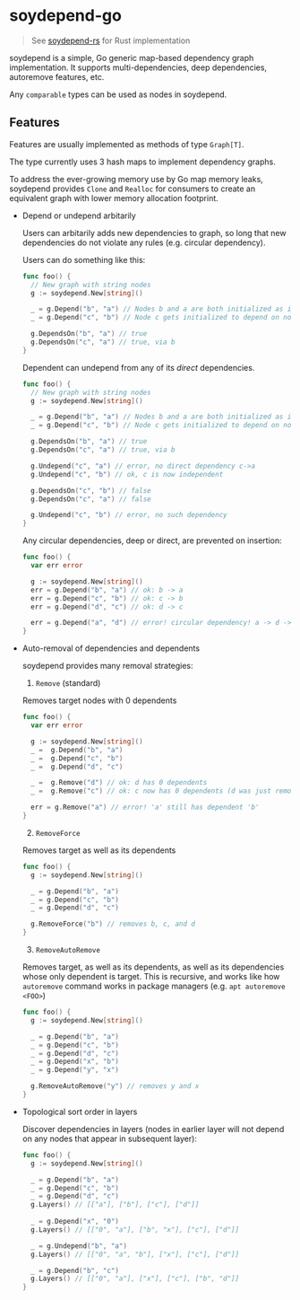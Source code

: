 # soydepend-go

> See [soydepend-rs](https://github.com/soyart/soydepend-rs)
> for Rust implementation

soydepend is a simple, Go generic map-based dependency graph implementation.
It supports multi-dependencies, deep dependencies, autoremove features, etc.

Any `comparable` types can be used as nodes in soydepend.

## Features

Features are usually implemented as methods of type `Graph[T]`.

The type currently uses 3 hash maps to implement dependency graphs.

To address the ever-growing memory use by Go map memory leaks,
soydepend provides `Clone` and `Realloc` for consumers to create
an equivalent graph with lower memory allocation footprint.

- Depend or undepend arbitarily

  Users can arbitarily adds new dependencies to graph, so long
  that new dependencies do not violate any rules (e.g. circular dependency).

  Users can do something like this:

  ```go
  func foo() {
    // New graph with string nodes
    g := soydepend.New[string]()

    _ = g.Depend("b", "a") // Nodes b and a are both initialized as it's inserted (b depends on a)
    _ = g.Depend("c", "b") // Node c gets initialized to depend on node b

    g.DependsOn("b", "a") // true
    g.DependsOn("c", "a") // true, via b
  }
  ```

  Dependent can undepend from any of its *direct* dependencies.

  ```go
  func foo() {
    // New graph with string nodes
    g := soydepend.New[string]()

    _ = g.Depend("b", "a") // Nodes b and a are both initialized as it's inserted (b depends on a)
    _ = g.Depend("c", "b") // Node c gets initialized to depend on node b

    g.DependsOn("b", "a") // true
    g.DependsOn("c", "a") // true, via b

    g.Undepend("c", "a") // error, no direct dependency c->a
    g.Undepend("c", "b") // ok, c is now independent

    g.DependsOn("c", "b") // false
    g.DependsOn("c", "a") // false

    g.Undepend("c", "b") // error, no such dependency
  }
  ```

  Any circular dependencies, deep or direct, are prevented on insertion:

  ```go
  func foo() {
    var err error

    g := soydepend.New[string]()
    err = g.Depend("b", "a") // ok: b -> a
    err = g.Depend("c", "b") // ok: c -> b
    err = g.Depend("d", "c") // ok: d -> c

    err = g.Depend("a", "d") // error! circular dependency! a -> d -> c -> b -> a
  }
  ```

- Auto-removal of dependencies and dependents

  soydepend provides many removal strategies:

  1. `Remove` (standard)

    Removes target nodes with 0 dependents
  
    ```go
    func foo() {
      var err error

      g := soydepend.New[string]()
      _ =  g.Depend("b", "a")
      _ =  g.Depend("c", "b")
      _ =  g.Depend("d", "c")

      _ =  g.Remove("d") // ok: d has 0 dependents
      _ =  g.Remove("c") // ok: c now has 0 dependents (d was just removed)

      err = g.Remove("a") // error! 'a' still has dependent 'b'
    }
    ```

  2. `RemoveForce`

    Removes target as well as its dependents

    ```go
    func foo() {
      g := soydepend.New[string]()

      _ = g.Depend("b", "a")
      _ = g.Depend("c", "b")
      _ = g.Depend("d", "c")

      g.RemoveForce("b") // removes b, c, and d
    }
    ```

  3. `RemoveAutoRemove`

    Removes target, as well as its dependents, as well as its dependencies
    whose only dependent is target. This is recursive, and works like how
    `autoremove` command works in package managers (e.g. `apt autoremove <FOO>`)

    ```go
    func foo() {
      g := soydepend.New[string]()

      _ = g.Depend("b", "a")
      _ = g.Depend("c", "b")
      _ = g.Depend("d", "c")
      _ = g.Depend("x", "b")
      _ = g.Depend("y", "x")

      g.RemoveAutoRemove("y") // removes y and x
    }
    ```

- Topological sort order in layers

  Discover dependencies in layers (nodes in earlier layer will not
  depend on any nodes that appear in subsequent layer):

  ```go
  func foo() {
    g := soydepend.New[string]()

    _ = g.Depend("b", "a")
    _ = g.Depend("c", "b")
    _ = g.Depend("d", "c")
    g.Layers() // [["a"], ["b"], ["c"], ["d"]]
    
    _ = g.Depend("x", "0")
    g.Layers() // [["0", "a"], ["b", "x"], ["c"], ["d"]]

    _ = g.Undepend("b", "a")
    g.Layers() // [["0", "a", "b"], ["x"], ["c"], ["d"]]

    _ = g.Depend("b", "c")
    g.Layers() // [["0", "a"], ["x"], ["c"], ["b", "d"]]
  }
  ```
